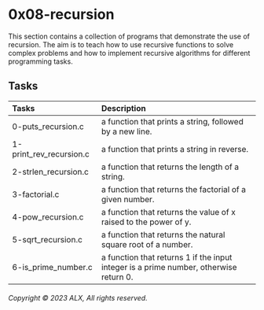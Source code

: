 # 0x08-recursion
This section contains a collection of programs that demonstrate the use of recursion. The aim is to teach how to use recursive functions to solve complex problems and how to implement recursive algorithms for different programming tasks.
## Tasks
| Tasks | Description |
|:--|:--|
| 0-puts_recursion.c | a function that prints a string, followed by a new line. |
| 1-print_rev_recursion.c | a function that prints a string in reverse. |
| 2-strlen_recursion.c | a function that returns the length of a string. |
| 3-factorial.c | a function that returns the factorial of a given number. |
| 4-pow_recursion.c | a function that returns the value of x raised to the power of y. |
| 5-sqrt_recursion.c | a function that returns the natural square root of a number. |
| 6-is_prime_number.c | a function that returns 1 if the input integer is a prime number, otherwise return 0. |
###### Copyright © 2023 ALX, All rights reserved.
